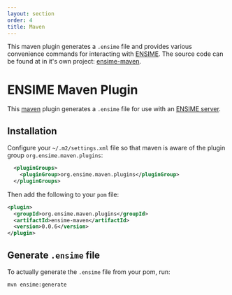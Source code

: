 ```yaml
---
layout: section
order: 4
title: Maven
---
```


This maven plugin generates a `.ensime` file and provides various convenience commands for interacting with [ENSIME](http://github.com/ensime/ensime-server). The source code can be found at in it's own project: [ensime-maven](https://github.com/ensime/ensime-maven/).

# ENSIME Maven Plugin

This [maven](https://maven.apache.org/) plugin generates a `.ensime` file for use with an [ENSIME server](http://github.com/ensime/ensime-server).

## Installation

Configure your `~/.m2/settings.xml` file so that maven is aware of the plugin group `org.ensime.maven.plugins`:

```xml
  <pluginGroups>
    <pluginGroup>org.ensime.maven.plugins</pluginGroup>
  </pluginGroups>
```

Then add the following to your `pom` file:

```xml
<plugin>
  <groupId>org.ensime.maven.plugins</groupId>
  <artifactId>ensime-maven</artifactId>
  <version>0.0.6</version>
</plugin>
```

## Generate `.ensime` file

To actually generate the `.ensime` file from your pom, run:

```
mvn ensime:generate
```
